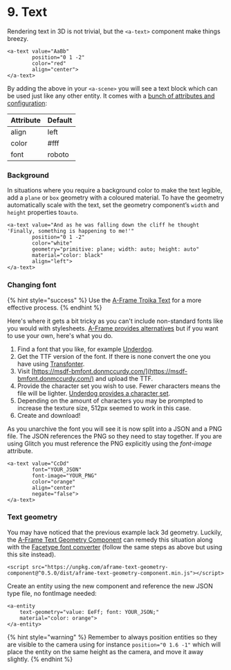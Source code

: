 # 9. Text

Rendering text in 3D is not trivial, but the `<a-text>` component make things breezy.

```markup
<a-text value="AaBb"
        position="0 1 -2"
        color="red"
        align="center">
</a-text>
```

By adding the above in your `<a-scene>` you will see a text block which can be used just like any other entity. It comes with a [bunch of attributes and configuration](https://aframe.io/docs/0.9.0/components/text.html):

| Attribute | Default |
| :--- | :--- |
| align | left |
| color | \#fff |
| font | roboto |

### Background

In situations where you require a background color to make the text legible, add a `plane` or `box` geometry with a coloured material. To have the geometry automatically scale with the text, set the geometry component’s `width` and `height` properties to`auto`.

```markup
<a-text value="And as he was falling down the cliff he thought 'Finally, something is happening to me!'"
        position="0 1 -2"
        color="white"
        geometry="primitive: plane; width: auto; height: auto"
        material="color: black"
        align="left">
</a-text>
```

### Changing font

{% hint style="success" %}
Use the [A-Frame Troika Text](https://github.com/lojjic/aframe-troika-text) for a more effective process.
{% endhint %}

Here's where it gets a bit tricky as you can't include non-standard fonts like you would with stylesheets. [A-Frame provides alternatives](https://aframe.io/docs/0.9.0/components/text.html#stock-fonts) but if you want to use your own, here's what you do.

1. Find a font that you like, for example [Underdog](https://fonts.google.com/?category=Display&selection.family=Underdog).
2. Get the TTF version of the font. If there is none convert the one you have using [Transfonter](https://transfonter.org).
3. Visit [https://msdf-bmfont.donmccurdy.com/](https://msdf-bmfont.donmccurdy.com/) and upload the TTF.
4. Provide the character set you wish to use. Fewer characters means the file will be lighter. [Underdog provides a character set](https://fonts.google.com/specimen/Underdog).
5. Depending on the amount of characters you may be prompted to increase the texture size, 512px seemed to work in this case.
6. Create and download!

As you unarchive the font you will see it is now split into a JSON and a PNG file. The JSON references the PNG so they need to stay together. If you are using Glitch you must reference the PNG explicitly using the _font-image_ attribute.

```markup
<a-text value="CcDd"
        font="YOUR_JSON"
        font-image="YOUR_PNG"
        color="orange"
        align="center"
        negate="false">
</a-text>
```

### Text geometry

You may have noticed that the previous example lack 3d geometry. Luckily, the [A-Frame Text Geometry Component](https://www.npmjs.com/package/aframe-text-geometry-component) can remedy this situation along with the [Facetype font converter](http://gero3.github.io/facetype.js/) \(follow the same steps as above but using this site instead\). 

```markup
<script src="https://unpkg.com/aframe-text-geometry-component@^0.5.0/dist/aframe-text-geometry-component.min.js"></script> 
```

Create an entity using the new component and reference the new JSON type file, no fontImage needed:

```markup
<a-entity
    text-geometry="value: EeFf; font: YOUR_JSON;"
    material="color: orange">
</a-entity>
```

{% hint style="warning" %}
Remember to always position entities so they are visible to the camera using for instance `position="0 1.6 -1"` which will place the entity on the same height as the camera, and move it away slightly.
{% endhint %}

